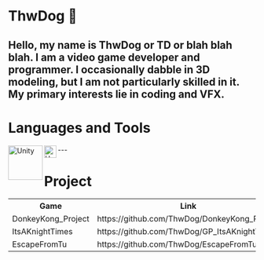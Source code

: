 # ThwDog 🐶

Hello, my name is ThwDog or TD or blah blah blah. I am a video game developer and programmer. 
I occasionally dabble in 3D modeling, but I am not particularly skilled in it. My primary interests lie in coding and VFX.
---
# Languages and Tools
<img align="left" alt="Unity" width="70px" src = "https://upload.wikimedia.org/wikipedia/commons/c/c4/Unity_2021.svg">
<img align="left" alt="Unity" width="25px" src = "https://upload.wikimedia.org/wikipedia/commons/b/bd/Logo_C_sharp.svg">
---

# Project
<table>
  <tr>
    <th>Game</th>
    <th>Link</th>
  </tr>
  <tr>
    <td>DonkeyKong_Project</td>
    <td>https://github.com/ThwDog/DonkeyKong_Project</td>
  </tr>
  <tr>
    <td>ItsAKnightTimes</td>
    <td>https://github.com/ThwDog/GP_ItsAKnightTimes</td>
  </tr>
  <tr>
    <td>EscapeFromTu</td>
    <td>https://github.com/ThwDog/EscapeFromTu</td>
  </tr>
</table>
